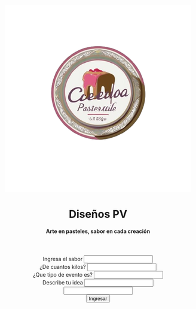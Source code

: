 <!DOCTYPE html>
<html lang="es-es">

<head>
    <meta charset="UTF-8">
    <meta name="viewport" content="width=device-width, initial-scale=1.0">
    <title>Pasteleria</title>
    <link rel="stylesheet" href="styles.css">
</head>
<header>
    <img src="pasteleria-removebg-preview.png">
    <center>
        <h1>Diseños PV</h1>
        <h4>Arte en pasteles, sabor en cada creación</h4>
    </center>
</header>

<body>
    <center>
        <form id="miFormulario" action="https://formspree.io/f/mrgnwnwe" method="post">
            <label id="milabel">Ingresa el sabor</label>
            <input id="minput" type="text" required></input><br>
            <label id="milabel">¿De cuantos kilos?</label>
            <input id="minput" type="text" required></input><br>
            <label id="milabel">¿Que tipo de evento es?</label>
            <input id="minput" type="text" required></input><br>
            <label id="milabel">Describe tu idea</label>
            <input id="minput" type="text" required></input><br>
            <input type="text"><br>
            <button>Ingresar</button>
        </form>
    </center>
</body>

</html>
